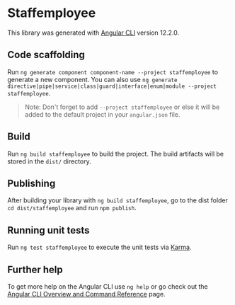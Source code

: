 # Staffemployee

This library was generated with [Angular CLI](https://github.com/angular/angular-cli) version 12.2.0.

## Code scaffolding

Run `ng generate component component-name --project staffemployee` to generate a new component. You can also use `ng generate directive|pipe|service|class|guard|interface|enum|module --project staffemployee`.
> Note: Don't forget to add `--project staffemployee` or else it will be added to the default project in your `angular.json` file. 

## Build

Run `ng build staffemployee` to build the project. The build artifacts will be stored in the `dist/` directory.

## Publishing

After building your library with `ng build staffemployee`, go to the dist folder `cd dist/staffemployee` and run `npm publish`.

## Running unit tests

Run `ng test staffemployee` to execute the unit tests via [Karma](https://karma-runner.github.io).

## Further help

To get more help on the Angular CLI use `ng help` or go check out the [Angular CLI Overview and Command Reference](https://angular.io/cli) page.
